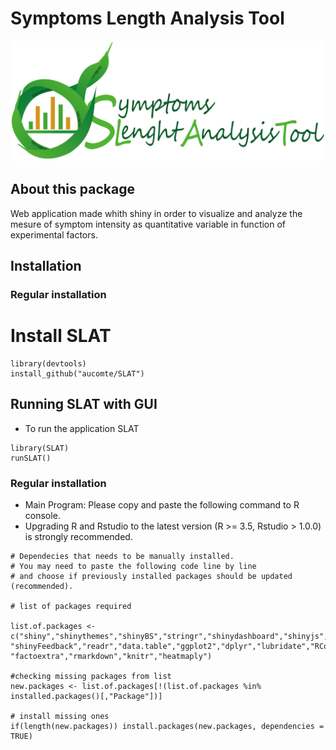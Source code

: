 
# Symptoms Length Analysis Tool

![LeAFtool Logo](/inst/app/www/SLATtransparent.png)


## About this package

Web application made whith shiny in order to visualize and analyze the mesure of symptom intensity as quantitative variable in function of experimental factors.


## Installation
### Regular installation

# Install SLAT

```
library(devtools)
install_github("aucomte/SLAT")

```

## Running SLAT with GUI

  * To run the application SLAT

```
library(SLAT)
runSLAT()
```

### Regular installation

  * Main Program: Please copy and paste the following command to R console.
  * Upgrading R and Rstudio to the latest version (R >= 3.5, Rstudio > 1.0.0) is strongly recommended.

```
# Dependecies that needs to be manually installed.
# You may need to paste the following code line by line
# and choose if previously installed packages should be updated (recommended).

# list of packages required

list.of.packages <- c("shiny","shinythemes","shinyBS","stringr","shinydashboard","shinyjs","shinyWidgets","DT","shinyhelper","colourpicker",
"shinyFeedback","readr","data.table","ggplot2","dplyr","lubridate","RColorBrewer","shinycssloaders","plotly","ggvis","gplots","ade4",
"factoextra","rmarkdown","knitr","heatmaply")

#checking missing packages from list
new.packages <- list.of.packages[!(list.of.packages %in% installed.packages()[,"Package"])]

# install missing ones
if(length(new.packages)) install.packages(new.packages, dependencies = TRUE)

